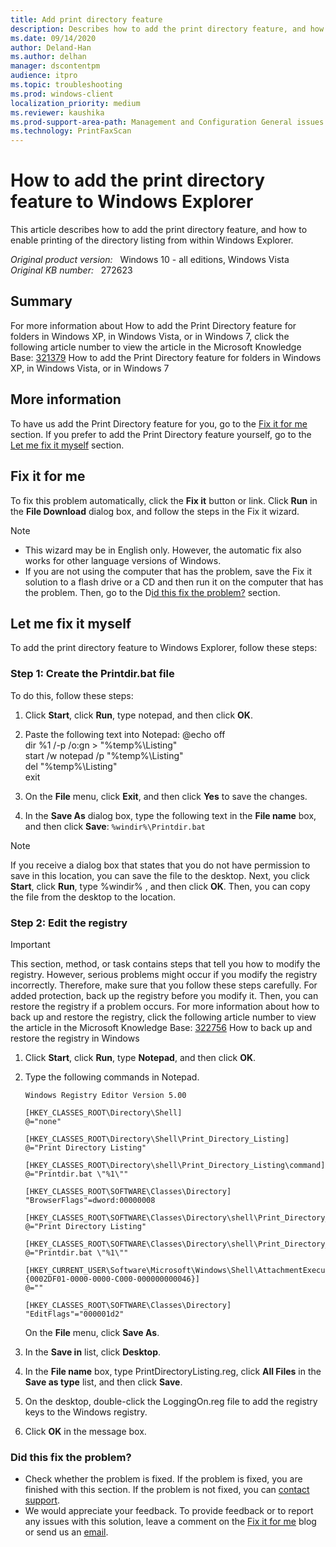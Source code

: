 ```yaml
---
title: Add print directory feature
description: Describes how to add the print directory feature, and how to enable printing of the directory listing from within Windows Explorer.
ms.date: 09/14/2020
author: Deland-Han 
ms.author: delhan
manager: dscontentpm
audience: itpro
ms.topic: troubleshooting
ms.prod: windows-client
localization_priority: medium
ms.reviewer: kaushika
ms.prod-support-area-path: Management and Configuration General issues
ms.technology: PrintFaxScan
---
```

# How to add the print directory feature to Windows Explorer

This article describes how to add the print directory feature, and how to enable printing of the directory listing from within Windows Explorer.

_Original product version:_ &nbsp; Windows 10 - all editions, Windows Vista  
_Original KB number:_ &nbsp; 272623

## Summary

For more information about How to add the Print Directory feature for folders in Windows XP, in Windows Vista, or in Windows 7, click the following article number to view the article in the Microsoft Knowledge Base: [321379](https://support.microsoft.com/help/321379) How to add the Print Directory feature for folders in Windows XP, in Windows Vista, or in Windows 7  

## More information

To have us add the Print Directory feature for you, go to the [Fix it for me](#fix-it-for-me) section. If you prefer to add the Print Directory feature yourself, go to the [Let me fix it myself](#let-me-fix-it-myself) section.

## Fix it for me

To fix this problem automatically, click the **Fix it** button or link. Click **Run** in the **File Download** dialog box, and follow the steps in the Fix it wizard.

> [!NOTE]
>
> - This wizard may be in English only. However, the automatic fix also works for other language versions of Windows.
> - If you are not using the computer that has the problem, save the Fix it solution to a flash drive or a CD and then run it on the computer that has the problem.
> Then, go to the D[id this fix the problem?](#did-this-fix-the-problem) section.

## Let me fix it myself

To add the print directory feature to Windows Explorer, follow these steps:

### Step 1: Create the Printdir.bat file

To do this, follow these steps:

1. Click **Start**, click **Run**, type notepad, and then click **OK**.
2. Paste the following text into Notepad:
    @echo off  
    dir %1 /-p /o:gn > "%temp%\Listing"  
    start /w notepad /p "%temp%\Listing"  
    del "%temp%\Listing"  
    exit

3. On the **File** menu, click **Exit**, and then click **Yes** to save the changes.
4. In the **Save As** dialog box, type the following text in the **File name** box, and then click **Save**: `%windir%\Printdir.bat`  

> [!NOTE]
> If you receive a dialog box that states that you do not have permission to save in this location, you can save the file to the desktop. Next, you click **Start**, click **Run**, type %windir% , and then click **OK**. Then, you can copy the file from the desktop to the location.

### Step 2: Edit the registry

> [!IMPORTANT]
> This section, method, or task contains steps that tell you how to modify the registry. However, serious problems might occur if you modify the registry incorrectly. Therefore, make sure that you follow these steps carefully. For added protection, back up the registry before you modify it. Then, you can restore the registry if a problem occurs. For more information about how to back up and restore the registry, click the following article number to view the article in the Microsoft Knowledge Base: [322756](https://support.microsoft.com/help/322756) How to back up and restore the registry in Windows  

1. Click **Start**, click **Run**, type **Notepad**, and then click **OK**.
2. Type the following commands in Notepad.

    ```console
    Windows Registry Editor Version 5.00

    [HKEY_CLASSES_ROOT\Directory\Shell]
    @="none"

    [HKEY_CLASSES_ROOT\Directory\Shell\Print_Directory_Listing]
    @="Print Directory Listing"

    [HKEY_CLASSES_ROOT\Directory\shell\Print_Directory_Listing\command]
    @="Printdir.bat \"%1\""

    [HKEY_CLASSES_ROOT\SOFTWARE\Classes\Directory]
    "BrowserFlags"=dword:00000008

    [HKEY_CLASSES_ROOT\SOFTWARE\Classes\Directory\shell\Print_Directory_Listing]
    @="Print Directory Listing"

    [HKEY_CLASSES_ROOT\SOFTWARE\Classes\Directory\shell\Print_Directory_Listing\command]
    @="Printdir.bat \"%1\""

    [HKEY_CURRENT_USER\Software\Microsoft\Windows\Shell\AttachmentExecute\{0002DF01-0000-0000-C000-000000000046}]
    @=""

    [HKEY_CLASSES_ROOT\SOFTWARE\Classes\Directory]
    "EditFlags"="000001d2"
    ```

    On the **File** menu, click **Save As**.
3. In the **Save in** list, click **Desktop**.
4. In the **File name** box, type PrintDirectoryListing.reg, click **All Files** in the **Save as type** list, and then click **Save**.
5. On the desktop, double-click the LoggingOn.reg file to add the registry keys to the Windows registry.
6. Click **OK** in the message box.

### Did this fix the problem?

- Check whether the problem is fixed. If the problem is fixed, you are finished with this section. If the problem is not fixed, you can [contact support](https://support.microsoft.com/contactus/).
- We would appreciate your feedback. To provide feedback or to report any issues with this solution, leave a comment on the [Fix it for me](https://support.microsoft.com/help/2970908) blog or send us an [email](mailto:fixit4me@microsoft.com?subject=kb).
